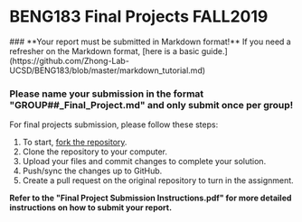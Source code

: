 # BENG183 Final Projects FALL2019
<p></p>
### **Your report must be submitted in Markdown format!**
If you need a refresher on the Markdown format, [here is a basic guide.](https://github.com/Zhong-Lab-UCSD/BENG183/blob/master/markdown_tutorial.md)

### **Please name your submission in the format "GROUP##_Final_Project.md" and only submit once per group!**

For final projects submission, please follow these steps:
1. To start, [fork the repository](https://guides.github.com/activities/forking/).
2. Clone the repository to your computer.
3. Upload your files and commit changes to complete your solution.
4. Push/sync the changes up to GitHub.
5. Create a pull request on the original repository to turn in the assignment.

**Refer to the "Final Project Submission Instructions.pdf" for more detailed instructions on how to submit your report.**
